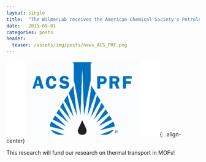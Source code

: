 ```yaml
---
layout: single
title:  "The WilmerLab receives the American Chemical Society's Petroleum Research Fund grant!"
date:   2015-09-01
categories: posts
header:
  teaser: /assets/img/posts/news_ACS_PRF.png
---
```


![ACS_PRF](/assets/img/posts/news_ACS_PRF.png){: .align-center}

This research will fund our research on thermal transport in MOFs!
